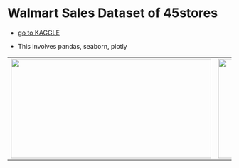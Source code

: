# Walmart Sales Dataset of 45stores
* [go to KAGGLE]([https://www.kaggle.com/code/mazhar01/chicago-divvy-bicycle-sharing-data](https://www.kaggle.com/code/mazhar01/walmart-sales-dataset-of-45-stores))
- This involves pandas, seaborn, plotly

<table style="width:100%">
  <tr>
    <td><img src="[https://i.imgur.com/QxXcqQz.jpg](https://i.imgur.com/fnhCve6.jpg)" width="450px" height=225px/></td>
    <td><img src="[https://i.imgur.com/ZxAPvXD.jpg](https://i.imgur.com/G45d60m.jpg)" width="450px" height=225px/></td>
    <td><img src="[https://i.imgur.com/X5fRFeil.jpg](https://i.imgur.com/CQmLdJq.jpg)" width="450px" height=225px/></td>
  </tr>
</table>
